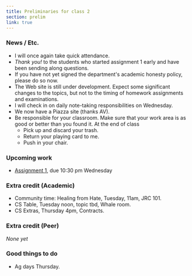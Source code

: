 ```yaml
---
title: Preliminaries for class 2
section: prelim 
link: true
---
```

### News / Etc.

* I will once again take quick attendance.
* *Thank you!* to the students who started assignment 1 early and
  have been sending along questions.
* If you have not yet signed the department's academic honesty policy,
  please do so now.
* The Web site is still under development.  Expect some significant
  changes to the topics, but not to the timing of homework assignments
  and examinations.
* I will check in on daily note-taking responsibilities on Wednesday.
* We now have a Piazza site (thanks AV).
* Be responsible for your classroom.  Make sure that your work area is
  as good or better than you found it.  At the end of class
    * Pick up and discard your trash.
    * Return your playing card to me.
    * Push in your chair.
   
### Upcoming work

* [Assignment 1](../assignments/assignment01), due 10:30 pm Wednesday 

### Extra credit (Academic)

* Community time: Healing from Hate, Tuesday, 11am, JRC 101.
* CS Table, Tuesday noon, topic tbd, Whale room.
* CS Extras, Thursday 4pm, Contracts.

### Extra credit (Peer)

_None yet_

### Good things to do

* Ag days Thursday.
